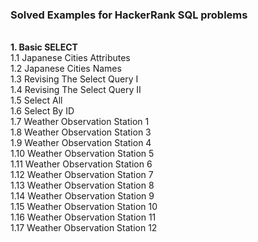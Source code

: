 <h3><strong>Solved Examples for HackerRank SQL problems</h3></strong>
  </br>
  <strong>1. Basic SELECT </strong></br>
    1.1  Japanese Cities Attributes </br>
    1.2  Japanese Cities Names </br>
    1.3  Revising The Select Query I </br>
    1.4  Revising The Select Query II	</br>
    1.5  Select All	</br>
    1.6  Select By ID	</br>
    1.7  Weather Observation Station 1</br>
    1.8  Weather Observation Station 3</br>
    1.9  Weather Observation Station 4</br>
    1.10  Weather Observation Station 5</br>
    1.11  Weather Observation Station 6</br>
    1.12  Weather Observation Station 7</br>
    1.13  Weather Observation Station 8</br>
    1.14  Weather Observation Station 9</br>
    1.15  Weather Observation Station 10</br>
    1.16  Weather Observation Station 11</br>
    1.17  Weather Observation Station 12</br>
    
    
